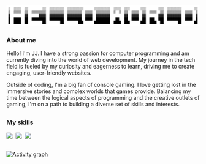 ![](./assets/helloworld.jpg)

### About me


                               

Hello! I'm JJ. I have a strong passion for computer programming and am currently diving into the world of web development. My journey in the tech field is fueled by my curiosity and eagerness to learn, driving me to create engaging, user-friendly websites.

Outside of coding, I'm a big fan of console gaming. I love getting lost in the immersive stories and complex worlds that games provide. Balancing my time between the logical aspects of programming and the creative outlets of gaming, I'm on a path to building a diverse set of skills and interests.


##

### My skills
<p align="left">
  <img src="https://img.shields.io/badge/code-javascript-informational?style=for-the-badge&logo=javascript&logoColor=white&color=efefef"/>&nbsp;
  <img src="https://img.shields.io/badge/web-html-informational?style=for-the-badge&logo=html5&logoColor=white&color=efefef")/>&nbsp;
  <img src="https://img.shields.io/badge/web-css-informational?style=for-the-badge&logo=css3&logoColor=white&color=efefef")/>&nbsp;
</p>

##

[![Activity graph](https://github-readme-activity-graph.vercel.app/graph?username=cnbjjj&theme=high-contrast&hide_border=true)](https://github.com/ashutosh00710/github-readme-activity-graph)
